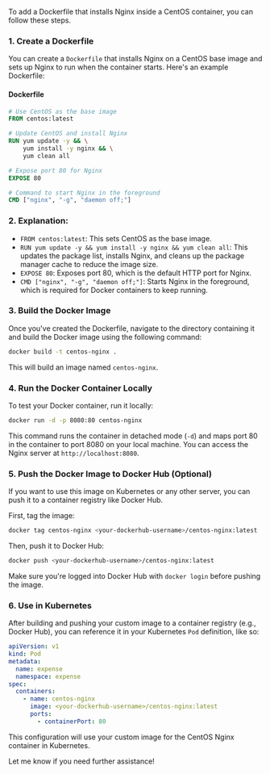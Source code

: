 To add a Dockerfile that installs Nginx inside a CentOS container, you can follow these steps.

### 1. **Create a Dockerfile**
You can create a `Dockerfile` that installs Nginx on a CentOS base image and sets up Nginx to run when the container starts. Here's an example Dockerfile:

#### Dockerfile
```dockerfile
# Use CentOS as the base image
FROM centos:latest

# Update CentOS and install Nginx
RUN yum update -y && \
    yum install -y nginx && \
    yum clean all

# Expose port 80 for Nginx
EXPOSE 80

# Command to start Nginx in the foreground
CMD ["nginx", "-g", "daemon off;"]
```

### 2. **Explanation:**
- `FROM centos:latest`: This sets CentOS as the base image.
- `RUN yum update -y && yum install -y nginx && yum clean all`: This updates the package list, installs Nginx, and cleans up the package manager cache to reduce the image size.
- `EXPOSE 80`: Exposes port 80, which is the default HTTP port for Nginx.
- `CMD ["nginx", "-g", "daemon off;"]`: Starts Nginx in the foreground, which is required for Docker containers to keep running.

### 3. **Build the Docker Image**
Once you've created the Dockerfile, navigate to the directory containing it and build the Docker image using the following command:

```bash
docker build -t centos-nginx .
```

This will build an image named `centos-nginx`.

### 4. **Run the Docker Container Locally**
To test your Docker container, run it locally:

```bash
docker run -d -p 8080:80 centos-nginx
```

This command runs the container in detached mode (`-d`) and maps port 80 in the container to port 8080 on your local machine. You can access the Nginx server at `http://localhost:8080`.

### 5. **Push the Docker Image to Docker Hub (Optional)**
If you want to use this image on Kubernetes or any other server, you can push it to a container registry like Docker Hub.

First, tag the image:

```bash
docker tag centos-nginx <your-dockerhub-username>/centos-nginx:latest
```

Then, push it to Docker Hub:

```bash
docker push <your-dockerhub-username>/centos-nginx:latest
```

Make sure you're logged into Docker Hub with `docker login` before pushing the image.

### 6. **Use in Kubernetes**
After building and pushing your custom image to a container registry (e.g., Docker Hub), you can reference it in your Kubernetes `Pod` definition, like so:

```yaml
apiVersion: v1
kind: Pod
metadata:
  name: expense
  namespace: expense
spec:
  containers:
    - name: centos-nginx
      image: <your-dockerhub-username>/centos-nginx:latest
      ports:
        - containerPort: 80
```

This configuration will use your custom image for the CentOS Nginx container in Kubernetes.

Let me know if you need further assistance!